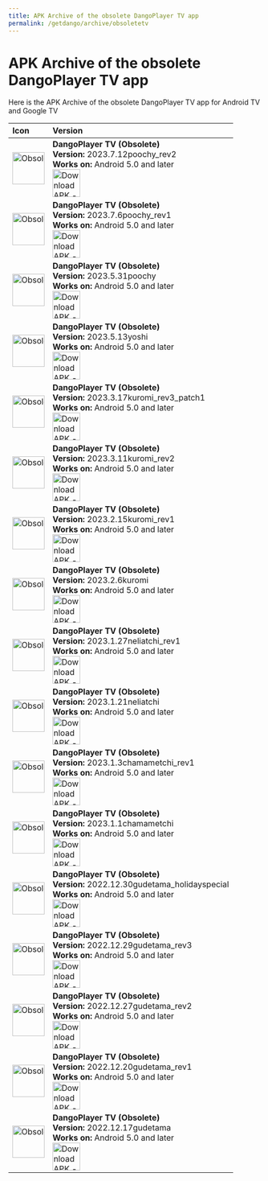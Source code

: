```yaml
---
title: APK Archive of the obsolete DangoPlayer TV app
permalink: /getdango/archive/obsoletetv
---
```

# APK Archive of the obsolete DangoPlayer TV app
Here is the APK Archive of the obsolete DangoPlayer TV app for Android TV and Google TV

<table>
    <thead>
        <tr>
            <th align="left">Icon</th>
            <th align="left">Version</th>
        </tr>
    </thead>
    <tbody>
        <tr>
            <td nowrap><img alt='Obsolete DangoPlayer Icon' width='64' src='https://brunochanrio.github.io/DangoPlayer/getdango/archive/VideoTime_5th_Icon.png'/></td>
            <td>
                <b>DangoPlayer TV (Obsolete)</b>
                <br>
                <b>Version:</b> 2023.7.12poochy_rev2
                <br>
                <b>Works on:</b> Android 5.0 and later
                <br>
                <a href="https://archive.org/download/dangoapkarchive-obsoletetv/DangoPlayerTV_2023.7.12poochy_rev2.apk"><img alt="Download APK -->" height="55" src="https://brunochanrio.github.io/DangoPlayer/assets/DownloadAPK_Archive.png"/></a>
            </td>
        </tr>
        <tr>
            <td nowrap><img alt='Obsolete DangoPlayer Icon' width='64' src='https://brunochanrio.github.io/DangoPlayer/getdango/archive/VideoTime_5th_Icon.png'/></td>
            <td>
                <b>DangoPlayer TV (Obsolete)</b>
                <br>
                <b>Version:</b> 2023.7.6poochy_rev1
                <br>
                <b>Works on:</b> Android 5.0 and later
                <br>
                <a href="https://archive.org/download/dangoapkarchive-obsoletetv/DangoPlayerTV_2023.7.6poochy_rev1.apk"><img alt="Download APK -->" height="55" src="https://brunochanrio.github.io/DangoPlayer/assets/DownloadAPK_Archive.png"/></a>
            </td>
        </tr>
        <tr>
            <td nowrap><img alt='Obsolete DangoPlayer Icon' width='64' src='https://brunochanrio.github.io/DangoPlayer/getdango/archive/VideoTime_5th_Icon.png'/></td>
            <td>
                <b>DangoPlayer TV (Obsolete)</b>
                <br>
                <b>Version:</b> 2023.5.31poochy
                <br>
                <b>Works on:</b> Android 5.0 and later
                <br>
                <a href="https://archive.org/download/dangoapkarchive-obsoletetv/DangoPlayerTV_2023.5.31poochy.apk"><img alt="Download APK -->" height="55" src="https://brunochanrio.github.io/DangoPlayer/assets/DownloadAPK_Archive.png"/></a>
            </td>
        </tr>
        <tr>
            <td nowrap><img alt='Obsolete DangoPlayer Icon' width='64' src='https://brunochanrio.github.io/DangoPlayer/getdango/archive/VideoTime_5th_Icon.png'/></td>
            <td>
                <b>DangoPlayer TV (Obsolete)</b>
                <br>
                <b>Version:</b> 2023.5.13yoshi
                <br>
                <b>Works on:</b> Android 5.0 and later
                <br>
                <a href="https://archive.org/download/dangoapkarchive-obsoletetv/DangoPlayerTV_2023.5.13yoshi.apk"><img alt="Download APK -->" height="55" src="https://brunochanrio.github.io/DangoPlayer/assets/DownloadAPK_Archive.png"/></a>
            </td>
        </tr>
        <tr>
            <td nowrap><img alt='Obsolete DangoPlayer Icon' width='64' src='https://brunochanrio.github.io/DangoPlayer/getdango/archive/VideoTime_5th_Icon.png'/></td>
            <td>
                <b>DangoPlayer TV (Obsolete)</b>
                <br>
                <b>Version:</b> 2023.3.17kuromi_rev3_patch1
                <br>
                <b>Works on:</b> Android 5.0 and later
                <br>
                <a href="https://archive.org/download/dangoapkarchive-obsoletetv/DangoPlayerTV_2023.3.17kuromi_rev3_patch1.apk"><img alt="Download APK -->" height="55" src="https://brunochanrio.github.io/DangoPlayer/assets/DownloadAPK_Archive.png"/></a>
            </td>
        </tr>
        <tr>
            <td nowrap><img alt='Obsolete DangoPlayer Icon' width='64' src='https://brunochanrio.github.io/DangoPlayer/getdango/archive/VideoTime_5th_Icon.png'/></td>
            <td>
                <b>DangoPlayer TV (Obsolete)</b>
                <br>
                <b>Version:</b> 2023.3.11kuromi_rev2
                <br>
                <b>Works on:</b> Android 5.0 and later
                <br>
                <a href="https://archive.org/download/dangoapkarchive-obsoletetv/DangoPlayerTV_2023.3.11kuromi_rev2.apk"><img alt="Download APK -->" height="55" src="https://brunochanrio.github.io/DangoPlayer/assets/DownloadAPK_Archive.png"/></a>
            </td>
        </tr>
        <tr>
            <td nowrap><img alt='Obsolete DangoPlayer Icon' width='64' src='https://brunochanrio.github.io/DangoPlayer/getdango/archive/VideoTime_5th_Icon.png'/></td>
            <td>
                <b>DangoPlayer TV (Obsolete)</b>
                <br>
                <b>Version:</b> 2023.2.15kuromi_rev1
                <br>
                <b>Works on:</b> Android 5.0 and later
                <br>
                <a href="https://archive.org/download/dangoapkarchive-obsoletetv/DangoPlayerTV_2023.2.15kuromi_rev1.apk"><img alt="Download APK -->" height="55" src="https://brunochanrio.github.io/DangoPlayer/assets/DownloadAPK_Archive.png"/></a>
            </td>
        </tr>
        <tr>
            <td nowrap><img alt='Obsolete DangoPlayer Icon' width='64' src='https://brunochanrio.github.io/DangoPlayer/getdango/archive/VideoTime_5th_Icon.png'/></td>
            <td>
                <b>DangoPlayer TV (Obsolete)</b>
                <br>
                <b>Version:</b> 2023.2.6kuromi
                <br>
                <b>Works on:</b> Android 5.0 and later
                <br>
                <a href="https://archive.org/download/dangoapkarchive-obsoletetv/DangoPlayerTV_2023.2.6kuromi.apk"><img alt="Download APK -->" height="55" src="https://brunochanrio.github.io/DangoPlayer/assets/DownloadAPK_Archive.png"/></a>
            </td>
        </tr>
        <tr>
            <td nowrap><img alt='Obsolete DangoPlayer Icon' width='64' src='https://brunochanrio.github.io/DangoPlayer/getdango/archive/VideoTime_5th_Icon.png'/></td>
            <td>
                <b>DangoPlayer TV (Obsolete)</b>
                <br>
                <b>Version:</b> 2023.1.27neliatchi_rev1
                <br>
                <b>Works on:</b> Android 5.0 and later
                <br>
                <a href="https://archive.org/download/dangoapkarchive-obsoletetv/DangoPlayerTV_2023.1.27neliatchi_rev1.apk"><img alt="Download APK -->" height="55" src="https://brunochanrio.github.io/DangoPlayer/assets/DownloadAPK_Archive.png"/></a>
            </td>
        </tr>
        <tr>
            <td nowrap><img alt='Obsolete DangoPlayer Icon' width='64' src='https://brunochanrio.github.io/DangoPlayer/getdango/archive/VideoTime_5th_Icon.png'/></td>
            <td>
                <b>DangoPlayer TV (Obsolete)</b>
                <br>
                <b>Version:</b> 2023.1.21neliatchi
                <br>
                <b>Works on:</b> Android 5.0 and later
                <br>
                <a href="https://archive.org/download/dangoapkarchive-obsoletetv/DangoPlayerTV_2023.1.21neliatchi.apk"><img alt="Download APK -->" height="55" src="https://brunochanrio.github.io/DangoPlayer/assets/DownloadAPK_Archive.png"/></a>
            </td>
        </tr>
        <tr>
            <td nowrap><img alt='Obsolete DangoPlayer Icon' width='64' src='https://brunochanrio.github.io/DangoPlayer/getdango/archive/VideoTime_5th_Icon.png'/></td>
            <td>
                <b>DangoPlayer TV (Obsolete)</b>
                <br>
                <b>Version:</b> 2023.1.3chamametchi_rev1
                <br>
                <b>Works on:</b> Android 5.0 and later
                <br>
                <a href="https://archive.org/download/dangoapkarchive-obsoletetv/DangoPlayerTV_2023.1.3chamametchi_rev1.apk"><img alt="Download APK -->" height="55" src="https://brunochanrio.github.io/DangoPlayer/assets/DownloadAPK_Archive.png"/></a>
            </td>
        </tr>
        <tr>
            <td nowrap><img alt='Obsolete DangoPlayer Icon' width='64' src='https://brunochanrio.github.io/DangoPlayer/getdango/archive/VideoTime_5th_Icon.png'/></td>
            <td>
                <b>DangoPlayer TV (Obsolete)</b>
                <br>
                <b>Version:</b> 2023.1.1chamametchi
                <br>
                <b>Works on:</b> Android 5.0 and later
                <br>
                <a href="https://archive.org/download/dangoapkarchive-obsoletetv/DangoPlayerTV_2023.1.1chamametchi.apk"><img alt="Download APK -->" height="55" src="https://brunochanrio.github.io/DangoPlayer/assets/DownloadAPK_Archive.png"/></a>
            </td>
        </tr>
        <tr>
            <td nowrap><img alt='Obsolete DangoPlayer Icon' width='64' src='https://brunochanrio.github.io/DangoPlayer/getdango/archive/VideoTime_5th_Icon.png'/></td>
            <td>
                <b>DangoPlayer TV (Obsolete)</b>
                <br>
                <b>Version:</b> 2022.12.30gudetama_holidayspecial
                <br>
                <b>Works on:</b> Android 5.0 and later
                <br>
                <a href="https://archive.org/download/dangoapkarchive-obsoletetv/DangoPlayerTV_2022.12.30gudetama_holidayspecial.apk"><img alt="Download APK -->" height="55" src="https://brunochanrio.github.io/DangoPlayer/assets/DownloadAPK_Archive.png"/></a>
            </td>
        </tr>
        <tr>
            <td nowrap><img alt='Obsolete DangoPlayer Icon' width='64' src='https://brunochanrio.github.io/DangoPlayer/getdango/archive/VideoTime_5th_Icon.png'/></td>
            <td>
                <b>DangoPlayer TV (Obsolete)</b>
                <br>
                <b>Version:</b> 2022.12.29gudetama_rev3
                <br>
                <b>Works on:</b> Android 5.0 and later
                <br>
                <a href="https://archive.org/download/dangoapkarchive-obsoletetv/DangoPlayerTV_2022.12.29gudetama_rev3.apk"><img alt="Download APK -->" height="55" src="https://brunochanrio.github.io/DangoPlayer/assets/DownloadAPK_Archive.png"/></a>
            </td>
        </tr>
        <tr>
            <td nowrap><img alt='Obsolete DangoPlayer Icon' width='64' src='https://brunochanrio.github.io/DangoPlayer/getdango/archive/VideoTime_5th_Icon.png'/></td>
            <td>
                <b>DangoPlayer TV (Obsolete)</b>
                <br>
                <b>Version:</b> 2022.12.27gudetama_rev2
                <br>
                <b>Works on:</b> Android 5.0 and later
                <br>
                <a href="https://archive.org/download/dangoapkarchive-obsoletetv/DangoPlayerTV_2022.12.27gudetama_rev2.apk"><img alt="Download APK -->" height="55" src="https://brunochanrio.github.io/DangoPlayer/assets/DownloadAPK_Archive.png"/></a>
            </td>
        </tr>
        <tr>
            <td nowrap><img alt='Obsolete DangoPlayer Icon' width='64' src='https://brunochanrio.github.io/DangoPlayer/getdango/archive/VideoTime_5th_Icon.png'/></td>
            <td>
                <b>DangoPlayer TV (Obsolete)</b>
                <br>
                <b>Version:</b> 2022.12.20gudetama_rev1
                <br>
                <b>Works on:</b> Android 5.0 and later
                <br>
                <a href="https://archive.org/download/dangoapkarchive-obsoletetv/DangoPlayerTV_2022.12.20gudetama_rev1.apk"><img alt="Download APK -->" height="55" src="https://brunochanrio.github.io/DangoPlayer/assets/DownloadAPK_Archive.png"/></a>
            </td>
        </tr>
        <tr>
            <td nowrap><img alt='Obsolete DangoPlayer Icon' width='64' src='https://brunochanrio.github.io/DangoPlayer/getdango/archive/VideoTime_5th_Icon.png'/></td>
            <td>
                <b>DangoPlayer TV (Obsolete)</b>
                <br>
                <b>Version:</b> 2022.12.17gudetama
                <br>
                <b>Works on:</b> Android 5.0 and later
                <br>
                <a href="https://archive.org/download/dangoapkarchive-obsoletetv/DangoPlayerTV_2022.12.17gudetama.apk"><img alt="Download APK -->" height="55" src="https://brunochanrio.github.io/DangoPlayer/assets/DownloadAPK_Archive.png"/></a>
            </td>
        </tr>
    </tbody>
</table>

